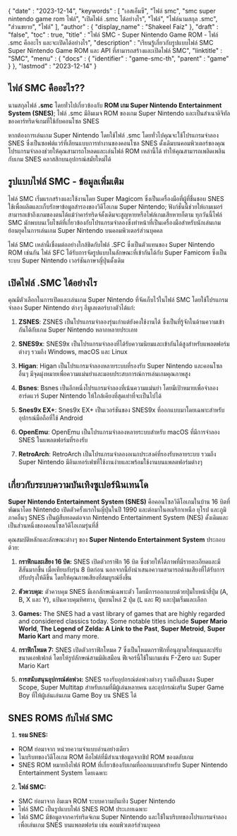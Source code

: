 {
   "date" : "2023-12-14",
   "keywords" : [
"เอสเอ็มซี",
"ไฟล์ smc",
"smc super nintendo game rom ไฟล์",
"เปิดไฟล์ .smc ได้อย่างไร",
"ไฟล์",
"ไฟล์นามสกุล .smc",
"ส่วนขยาย",
"ไฟล์"
],
   "author" : {
      "display_name" : "Shakeel Faiz"
},
   "draft" : "false",
   "toc" : true,
   "title" : "ไฟล์ SMC - Super Nintendo Game ROM - ไฟล์ .smc คืออะไร และจะเปิดได้อย่างไร",
   "description" : "เรียนรู้เกี่ยวกับรูปแบบไฟล์ SMC Super Nintendo Game ROM และ API ที่สามารถสร้างและเปิดไฟล์ SMC",
   "linktitle" : "SMC",
   "menu" : {
      "docs" : {
         "identifier" : "game-smc-th",
         "parent" : "game"
}
},
   "lastmod" : "2023-12-14"
}

## ไฟล์ SMC คืออะไร??

นามสกุลไฟล์ **.smc** โดยทั่วไปเกี่ยวข้องกับ **ROM เกม Super Nintendo Entertainment System (SNES)**; ไฟล์ .smc มีอิมเมจ ROM ของเกม Super Nintendo และเป็นสำเนาดิจิทัลของคาร์ทริดจ์เกมที่ใช้กับคอนโซล SNES

หากต้องการเล่นเกม Super Nintendo โดยใช้ไฟล์ .smc โดยทั่วไปคุณจะใช้โปรแกรมจำลอง SNES ซึ่งเป็นซอฟต์แวร์ที่เลียนแบบการทำงานของคอนโซล SNES ดั้งเดิมบนคอมพิวเตอร์ของคุณ โปรแกรมจำลองช่วยให้คุณสามารถโหลดและเล่นไฟล์ ROM เหล่านี้ได้ ทำให้คุณสามารถเพลิดเพลินกับเกม SNES คลาสสิกบนอุปกรณ์สมัยใหม่ได้

## รูปแบบไฟล์ SMC - ข้อมูลเพิ่มเติม

ไฟล์ SMC เริ่มแรกสร้างและใช้งานโดย Super Magicom ซึ่งเป็นเครื่องมือที่ผู้ที่ชื่นชอบ SNES ใช้เพื่อผลิตและเก็บรักษาข้อมูลสำรองของวิดีโอเกม Super Nintendo; ฟังก์ชั่นนี้ช่วยให้เกมเมอร์สามารถเข้าถึงเกมของตนได้แม้ว่าคาร์ทริดจ์ดั้งเดิมจะสูญหายหรือไฟล์เกมเสียหายก็ตาม ทุกวันนี้ไฟล์ SMC มักพบบนเว็บไซต์ที่เกี่ยวข้องกับโปรแกรมจำลองซึ่งทำหน้าที่เป็นเครื่องมือสำหรับนักเล่นเกมย้อนยุคในการเล่นเกม Super Nintendo บนคอมพิวเตอร์ส่วนบุคคล

ไฟล์ SMC เหล่านี้เชื่อมต่ออย่างใกล้ชิดกับไฟล์ .SFC ซึ่งเป็นตัวแทนของ Super Nintendo ROM เช่นกัน ไฟล์ SFC ได้รับการจัดรูปแบบในลักษณะที่เข้ากันได้กับ Super Famicom ซึ่งเป็นระบบ Super Nintendo เวอร์ชันภาษาญี่ปุ่นดั้งเดิม

## เปิดไฟล์ .SMC ได้อย่างไร

คุณมีตัวเลือกในการเปิดและเล่นเกม Super Nintendo ที่จัดเก็บไว้ในไฟล์ SMC โดยใช้โปรแกรมจำลอง Super Nintendo ต่างๆ อีมูเลเตอร์บางตัวได้แก่:

1.  **ZSNES**: ZSNES เป็นโปรแกรมจำลองรุ่นเก่าแต่ยังคงใช้งานได้ ซึ่งเป็นที่รู้จักในด้านความเข้ากันได้กับเกม Super Nintendo หลากหลายประเภท
    
2.  **SNES9x**: SNES9x เป็นโปรแกรมจำลองที่ได้รับความนิยมและเข้ากันได้สูงสำหรับแพลตฟอร์มต่างๆ รวมถึง Windows, macOS และ Linux
    
3.  **Higan**: Higan เป็นโปรแกรมจำลองหลายระบบที่รองรับ Super Nintendo และคอนโซลอื่นๆ มีจุดมุ่งหมายเพื่อความแม่นยำและมอบประสบการณ์การเล่นเกมคุณภาพสูง
    
4.  **Bsnes**: Bsnes เป็นอีกหนึ่งโปรแกรมจำลองที่เน้นความแม่นยำ โดยมีเป้าหมายเพื่อจำลองฮาร์ดแวร์ Super Nintendo ให้ใกล้เคียงที่สุดเท่าที่จะเป็นไปได้
    
5.  **Snes9x EX+**: Snes9x EX+ เป็นเวอร์ชันของ SNES9x ที่ออกแบบมาโดยเฉพาะสำหรับอุปกรณ์มือถือที่ใช้ Android
    
6.  **OpenEmu**: OpenEmu เป็นโปรแกรมจำลองหลายระบบสำหรับ macOS ที่มีการจำลอง SNES ในแพลตฟอร์มที่รองรับ
    
7.  **RetroArch**: RetroArch เป็นโปรแกรมจำลองอเนกประสงค์ที่รองรับหลายระบบ รวมถึง Super Nintendo มีอินเทอร์เฟซที่ใช้งานง่ายและพร้อมใช้งานบนแพลตฟอร์มต่างๆ

## เกี่ยวกับระบบความบันเทิงซูเปอร์นินเทนโด

**Super Nintendo Entertainment System (SNES)** คือคอนโซลวิดีโอเกมในบ้าน 16 บิตที่พัฒนาโดย Nintendo เปิดตัวครั้งแรกในญี่ปุ่นในปี 1990 และต่อมาในอเมริกาเหนือ ยุโรป และภูมิภาคอื่นๆ SNES เป็นผู้สืบทอดต่อจาก Nintendo Entertainment System (NES) ดั้งเดิมและเป็นส่วนหนึ่งของคอนโซลวิดีโอเกมรุ่นที่สี่

คุณสมบัติหลักและลักษณะต่างๆ ของ **Super Nintendo Entertainment System** ประกอบด้วย:

1.  **กราฟิกและเสียง 16 บิต:** SNES เปิดตัวกราฟิก 16 บิต ซึ่งช่วยให้ได้ภาพที่มีรายละเอียดและมีสีสันมากขึ้น เมื่อเทียบกับรุ่น 8 บิตก่อน นอกจากนี้ยังนำเสนอความสามารถด้านเสียงที่ได้รับการปรับปรุงให้ดีขึ้น โดยให้คุณภาพเสียงที่สมบูรณ์ยิ่งขึ้น
    
2.  **ตัวควบคุม:** ตัวควบคุม SNES มีเอกลักษณ์เฉพาะตัว โดยมีการออกแบบด้วยปุ่มใบหน้าสี่ปุ่ม (A, B, X และ Y), แป้นควบคุมทิศทาง, ปุ่มบนไหล่ 2 ปุ่ม (L และ R) และปุ่มเริ่มและเลือก
    
3.  **Games:** The SNES had a vast library of games that are highly regarded and considered classics today. Some notable titles include **Super Mario World**, **The Legend of Zelda: A Link to the Past**, **Super Metroid**, **Super Mario Kart** and many more.
    
4.  **กราฟิกโหมด 7:** SNES เปิดตัวกราฟิกโหมด 7 ซึ่งเป็นโหมดกราฟิกที่อนุญาตให้หมุนและปรับขนาดเอฟเฟกต์ โดยให้รูปลักษณ์สามมิติเสมือน ฟีเจอร์นี้ใช้ในเกมเช่น F-Zero และ Super Mario Kart
    
5.  **การสนับสนุนอุปกรณ์ต่อพ่วง:** SNES รองรับอุปกรณ์ต่อพ่วงต่างๆ รวมถึงปืนแสง Super Scope, Super Multitap สำหรับเกมที่มีผู้เล่นหลายคน และอุปกรณ์เสริม Super Game Boy ที่ให้ผู้เล่นเล่นเกม Game Boy บน SNES ได้

## SNES ROMS กับไฟล์ SMC

1.  **รอม SNES:**
    
- ROM ย่อมาจาก หน่วยความจำแบบอ่านอย่างเดียว
- ในบริบทของวิดีโอเกม ROM คือไฟล์ที่มีสำเนาข้อมูลจากชิป ROM ของตลับเกม
- SNES ROM หมายถึงไฟล์ ROM ที่เกี่ยวข้องกับเกมที่ออกแบบมาสำหรับ Super Nintendo Entertainment System โดยเฉพาะ
2.  **ไฟล์ SMC:**
    
- SMC ย่อมาจาก อิมเมจ ROM ระบบความบันเทิง Super Nintendo
- ไฟล์ SMC เป็นรูปแบบไฟล์ SNES ROM ประเภทเฉพาะ
- ไฟล์ SMC มีข้อมูลจากคาร์ทริดจ์เกม Super Nintendo และใช้ในบริบทของโปรแกรมจำลองเพื่อเล่นเกม SNES บนแพลตฟอร์ม เช่น คอมพิวเตอร์ส่วนบุคคล

